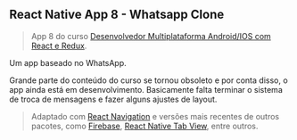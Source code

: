## React Native App 8 - Whatsapp Clone
>App 8 do curso [Desenvolvedor Multiplataforma Android/IOS com React e Redux](https://udemy.com/desenvolvedor-multiplataforma-androidios-com-react-e-redux/).

Um app baseado no WhatsApp.

Grande parte do conteúdo do curso se tornou obsoleto e por conta disso, o app ainda está em desenvolvimento. Basicamente falta terminar o sistema de troca de mensagens e fazer alguns ajustes de layout.

>Adaptado com [React Navigation](https://reactnavigation.org) e versões mais recentes de outros pacotes, como [Firebase](https://firebase.google.com/), [React Native Tab View](https://github.com/react-native-community/react-native-tab-view), entre outros.
